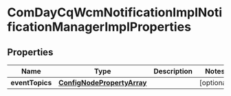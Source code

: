

# ComDayCqWcmNotificationImplNotificationManagerImplProperties

## Properties

Name | Type | Description | Notes
------------ | ------------- | ------------- | -------------
**eventTopics** | [**ConfigNodePropertyArray**](ConfigNodePropertyArray.md) |  |  [optional]



